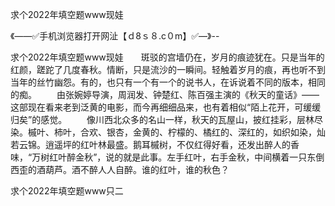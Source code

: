 求个2022年填空题www现娃

《——✅手机浏览器打开网沚【ｄ8ｓ８.c０m】✅—》--

求个2022年填空题www现娃　　斑驳的宫墙仍在，岁月的痕迹犹在。只是当年的红颜，蹉跎了几度春秋。情断，只是流沙的一瞬间。轻触着岁月的痕，再也听不到当年的丝竹幽怨。有的，也只有一个有一个的说书人，在诉说着不同的版本，相同的痴。
　　由张婉婷导演，周润发、钟楚红、陈百强主演的《秋天的童话》——这部现在看来老到泛黄的电影，而今再细细品来，也有着相似“陌上花开，可缓缓归矣”的感觉。
　　像川西北众多的名山一样，秋天的瓦屋山，披红挂彩，层林尽染。槭叶、柿叶，合欢、银杏，金黄的、柠檬的、橘红的、深红的，如织如染，灿若云锦。逍遥坪的红叶林最盛。鹅耳槭树，不仅红得好看，还发出醉人的香味，“万树红叶醉金秋”，说的就是此事。左手红叶，右手金秋，中间横着一只东倒西歪的酒葫芦。酒不醉人人自醉。谁的红叶，谁的秋色？





求个2022年填空题www只二
